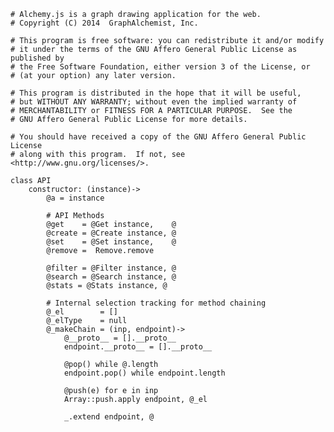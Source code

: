     # Alchemy.js is a graph drawing application for the web.
    # Copyright (C) 2014  GraphAlchemist, Inc.

    # This program is free software: you can redistribute it and/or modify
    # it under the terms of the GNU Affero General Public License as published by
    # the Free Software Foundation, either version 3 of the License, or
    # (at your option) any later version.

    # This program is distributed in the hope that it will be useful,
    # but WITHOUT ANY WARRANTY; without even the implied warranty of
    # MERCHANTABILITY or FITNESS FOR A PARTICULAR PURPOSE.  See the
    # GNU Affero General Public License for more details.

    # You should have received a copy of the GNU Affero General Public License
    # along with this program.  If not, see <http://www.gnu.org/licenses/>.

    class API
        constructor: (instance)->
            @a = instance

            # API Methods
            @get    = @Get instance,    @
            @create = @Create instance, @
            @set    = @Set instance,    @
            @remove =  Remove.remove

            @filter = @Filter instance, @
            @search = @Search instance, @
            @stats = @Stats instance, @

            # Internal selection tracking for method chaining
            @_el        = []
            @_elType    = null
            @_makeChain = (inp, endpoint)->
                @__proto__ = [].__proto__
                endpoint.__proto__ = [].__proto__

                @pop() while @.length
                endpoint.pop() while endpoint.length

                @push(e) for e in inp
                Array::push.apply endpoint, @_el

                _.extend endpoint, @